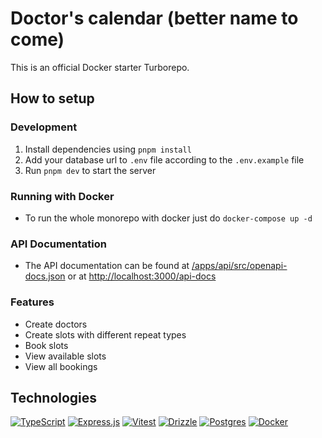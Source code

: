 # Doctor's calendar (better name to come)

This is an official Docker starter Turborepo.

## How to setup

### Development

1. Install dependencies using `pnpm install`
2. Add your database url to `.env` file according to the `.env.example` file
3. Run `pnpm dev` to start the server

### Running with Docker

- To run the whole monorepo with docker just do `docker-compose up -d`

### API Documentation

- The API documentation can be found at [/apps/api/src/openapi-docs.json](/apps/api/src/openapi-docs.json) or at [http://localhost:3000/api-docs](http://localhost:3000/api-docs)

### Features

- Create doctors
- Create slots with different repeat types
- Book slots
- View available slots
- View all bookings

## Technologies

[![TypeScript](https://img.shields.io/badge/TypeScript-3178C6?logo=typescript&logoColor=fff)](https://www.typescriptlang.org/)
[![Express.js](https://img.shields.io/badge/Express.js-%23404d59.svg?logo=express&logoColor=%2361DAFB)](https://expressjs.com)
[![Vitest](https://img.shields.io/badge/Vitest-6E9F18?logo=vitest&logoColor=fff)](https://vitest.dev/)
[![Drizzle](https://img.shields.io/badge/Drizzle-C5F74F?logo=drizzle&logoColor=000)](https://orm.drizzle.team/)
[![Postgres](https://img.shields.io/badge/Postgres-%23316192.svg?logo=postgresql&logoColor=white)](https://www.postgresql.org/)
[![Docker](https://img.shields.io/badge/Docker-2496ED?logo=docker&logoColor=fff)](https://www.docker.com/)
